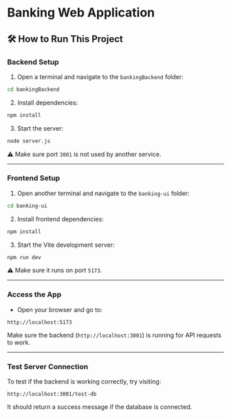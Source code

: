 
# Banking Web Application

## 🛠️ How to Run This Project

### Backend Setup

1. Open a terminal and navigate to the `bankingBackend` folder:
```bash
cd bankingBackend
```

2. Install dependencies:
```bash
npm install
```

3. Start the server:
```bash
node server.js
```

⚠️ Make sure port `3001` is not used by another service.

---

### Frontend Setup

1. Open another terminal and navigate to the `banking-ui` folder:
```bash
cd banking-ui
```

2. Install frontend dependencies:
```bash
npm install
```

3. Start the Vite development server:
```bash
npm run dev
```

⚠️ Make sure it runs on port `5173`.

---

### Access the App

- Open your browser and go to:
```
http://localhost:5173
```

Make sure the backend (`http://localhost:3001`) is running for API requests to work.

---

### Test Server Connection

To test if the backend is working correctly, try visiting:
```
http://localhost:3001/test-db
```

It should return a success message if the database is connected.

